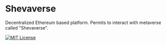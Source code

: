 # Shevaverse

Decentralized Ethereum based platform. 
Permits to interact with metaverse
called "Shevaverse".

[![MIT License](https://img.shields.io/apm/l/atomic-design-ui.svg)](https://choosealicense.com/licenses/mit/)
